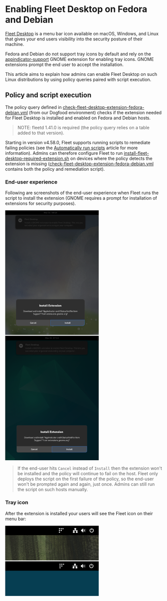 # Enabling Fleet Desktop on Fedora and Debian

[Fleet Desktop](https://fleetdm.com/guides/fleet-desktop) is a menu bar icon available on macOS, Windows, and Linux that gives your end users visibility into the security posture of their machine.

Fedora and Debian do not support tray icons by default and rely on the [appindicator-support](https://extensions.gnome.org/extension/615/appindicator-support/) GNOME extension for enabling tray icons. GNOME extensions prompt the end user to accept the installation.

This article aims to explain how admins can enable Fleet Desktop on such Linux distributions by using policy queries paired with script execution.

## Policy and script execution

The policy query defined in [check-fleet-desktop-extension-fedora-debian.yml](https://github.com/fleetdm/fleet/blob/main/it-and-security/lib/linux/policies/check-fleet-desktop-extension-fedora-debian.yml) (from our Dogfood environment) checks if the extension needed for Fleet Desktop is installed and enabled on Fedora and Debian hosts.
> NOTE: fleetd 1.41.0 is required (the policy query relies on a table added to that version).

Starting in version v4.58.0, Fleet supports running scripts to remediate failing policies (see the [Automatically run scripts](./policy-automation-run-script.md) article for more information). Admins can therefore configure Fleet to run [install-fleet-desktop-required-extension.sh](https://github.com/fleetdm/fleet/blob/main/it-and-security/lib/linux/scripts/install-fleet-desktop-required-extension.sh) on devices where the policy detects the extension is missing ([check-fleet-desktop-extension-fedora-debian.yml](https://github.com/fleetdm/fleet/blob/main/it-and-security/lib/linux/policies/check-fleet-desktop-extension-fedora-debian.yml) contains both the policy and remediation script).

### End-user experience

Following are screenshots of the end-user experience when Fleet runs the script to install the extension (GNOME requires a prompt for installation of extensions for security purposes).

<p float="left">
  <img src="../website/assets/images/fedora_38_appindicator_extension_prompt.png" title="Fedora 38" width="300" />
  <img src="../website/assets/images/debian_12_appindicator_extension_prompt.png" title="Debian 12" width="300" /> 
</p>

> If the end-user hits `Cancel` instead of `Install` then the extension won't be installed and the policy will continue to fail on the host. Fleet only deploys the script on the first failure of the policy, so the end-user won't be prompted again and again, just once. Admins can still run the script on such hosts manually.

### Tray icon

After the extension is installed your users will see the Fleet icon on their menu bar:

<p float="left">
  <img src="../website/assets/images/fedora_38_fleet_desktop_tray.png" title="Fedora 38" width="300" />
  <img src="../website/assets/images/debian_12_fleet_desktop_tray.png" title="Debian 12" width="300" /> 
</p>

<meta name="authorGitHubUsername" value="lucasmrod">
<meta name="authorFullName" value="Lucas Rodriguez">
<meta name="publishedOn" value="2025-04-01">
<meta name="articleTitle" value="Enabling Fleet Desktop on Fedora and Debian">
<meta name="category" value="guides">
